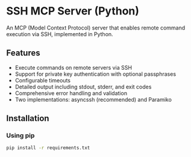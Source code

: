 # SSH MCP Server (Python)

An MCP (Model Context Protocol) server that enables remote command execution via SSH, implemented in Python.

## Features

- Execute commands on remote servers via SSH
- Support for private key authentication with optional passphrases
- Configurable timeouts
- Detailed output including stdout, stderr, and exit codes
- Comprehensive error handling and validation
- Two implementations: asyncssh (recommended) and Paramiko

## Installation

### Using pip

```bash
pip install -r requirements.txt
